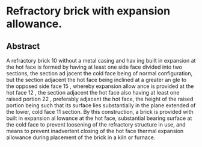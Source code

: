 # Refractory brick with expansion allowance.

## Abstract
A refractory brick 10 without a metal casing and hav ing built in expansion at the hot face is formed by having at least one side face divided into two sections, the section ad jacent the cold face being of normal configuration, but the section adjacent the hot face being inclined at a greater an gle to the opposed side face 15 , whereby expansion allow ance is provided at the hot face 12 , the section adjacent the hot face also having at least one raised portion 22 , preferably adjacent the hot face, the height of the raised portion being such that its surface lies substantially in the plane extended of the lower, cold face 11 section. By this construction, a brick is provided with built in expansion al lowance at the hot face, substantial bearing surface at the cold face to prevent loosening of the refractory structure in use, and means to prevent inadvertent closing of the hot face thermal expansion allowance during placement of the brick in a kiln or furnace.